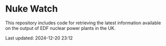 # Nuke Watch

This repository includes code for retrieving the latest information available on the output of EDF nuclear power plants in the UK.

Last updated: 2024-12-20 23:12